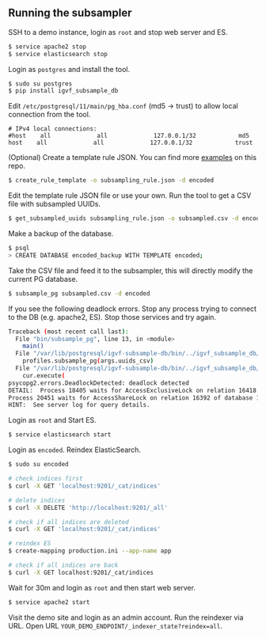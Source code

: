 ## Running the subsampler

SSH to a demo instance, login as `root` and stop web server and ES.
```bash
$ service apache2 stop
$ service elasticsearch stop
```

Login as `postgres` and install the tool.
```bash
$ sudo su postgres
$ pip install igvf_subsample_db
```

Edit `/etc/postgresql/11/main/pg_hba.conf` (md5 -> trust) to allow local connection from the tool.
```
# IPv4 local connections:
#host    all             all             127.0.0.1/32            md5
host    all             all             127.0.0.1/32            trust
```

(Optional) Create a template rule JSON. You can find more [examples](/examples) on this repo.
```bash
$ create_rule_template -o subsampling_rule.json -d encoded
```

Edit the template rule JSON file or use your own. Run the tool to get a CSV file with subsampled UUIDs.
```bash
$ get_subsampled_uuids subsampling_rule.json -o subsampled.csv -d encoded
```

Make a backup of the database.
```bash
$ psql
> CREATE DATABASE encoded_backup WITH TEMPLATE encoded;
```

Take the CSV file and feed it to the subsampler, this will directly modify the current PG database.
```bash
$ subsample_pg subsampled.csv -d encoded
```

If you see the following deadlock errors. Stop any process trying to connect to the DB (e.g. apache2, ES). Stop those services and try again.
```bash
Traceback (most recent call last):
  File "bin/subsample_pg", line 13, in <module>
    main()
  File "/var/lib/postgresql/igvf-subsample-db/bin/../igvf_subsample_db/subsample_pg.py", line 65, in main
    profiles.subsample_pg(args.uuids_csv)
  File "/var/lib/postgresql/igvf-subsample-db/bin/../igvf_subsample_db/profiles.py", line 279, in subsample_pg
    cur.execute(
psycopg2.errors.DeadlockDetected: deadlock detected
DETAIL:  Process 18405 waits for AccessExclusiveLock on relation 16418 of database 16401; blocked by process 20451.
Process 20451 waits for AccessShareLock on relation 16392 of database 16401; blocked by process 18405.
HINT:  See server log for query details.
```

Login as `root` and Start ES.
```bash
$ service elasticsearch start
```

Login as `encoded`. Reindex ElasticSearch.
```bash
$ sudo su encoded

# check indices first
$ curl -X GET 'localhost:9201/_cat/indices'

# delete indices
$ curl -X DELETE 'http://localhost:9201/_all'

# check if all indices are deleted
$ curl -X GET 'localhost:9201/_cat/indices'

# reindex ES
$ create-mapping production.ini --app-name app

# check if all indices are back
$ curl -X GET localhost:9201/_cat/indices
```

Wait for 30m and login as `root` and then start web server.
```bash
$ service apache2 start
```

Visit the demo site and login as an admin account. Run the reindexer via URL. Open URL `YOUR_DEMO_ENDPOINT/_indexer_state?reindex=all`.
